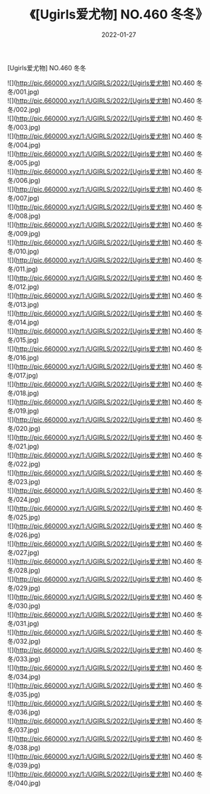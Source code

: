 ﻿---
layout: post
title:  《[Ugirls爱尤物] NO.460 冬冬》
date:   2022-01-27
img: http://pic.660000.xyz/1:/UGIRLS/2022/[Ugirls爱尤物] NO.460 冬冬/000.jpg
categories: [美女, 清纯, 唯美]
---

[Ugirls爱尤物] NO.460 冬冬

 ![](http://pic.660000.xyz/1:/UGIRLS/2022/[Ugirls爱尤物] NO.460 冬冬/001.jpg) <br>![](http://pic.660000.xyz/1:/UGIRLS/2022/[Ugirls爱尤物] NO.460 冬冬/002.jpg) <br>![](http://pic.660000.xyz/1:/UGIRLS/2022/[Ugirls爱尤物] NO.460 冬冬/003.jpg) <br>![](http://pic.660000.xyz/1:/UGIRLS/2022/[Ugirls爱尤物] NO.460 冬冬/004.jpg) <br>![](http://pic.660000.xyz/1:/UGIRLS/2022/[Ugirls爱尤物] NO.460 冬冬/005.jpg) <br>![](http://pic.660000.xyz/1:/UGIRLS/2022/[Ugirls爱尤物] NO.460 冬冬/006.jpg) <br>![](http://pic.660000.xyz/1:/UGIRLS/2022/[Ugirls爱尤物] NO.460 冬冬/007.jpg) <br>![](http://pic.660000.xyz/1:/UGIRLS/2022/[Ugirls爱尤物] NO.460 冬冬/008.jpg) <br>![](http://pic.660000.xyz/1:/UGIRLS/2022/[Ugirls爱尤物] NO.460 冬冬/009.jpg) <br>![](http://pic.660000.xyz/1:/UGIRLS/2022/[Ugirls爱尤物] NO.460 冬冬/010.jpg) <br>![](http://pic.660000.xyz/1:/UGIRLS/2022/[Ugirls爱尤物] NO.460 冬冬/011.jpg) <br>![](http://pic.660000.xyz/1:/UGIRLS/2022/[Ugirls爱尤物] NO.460 冬冬/012.jpg) <br>![](http://pic.660000.xyz/1:/UGIRLS/2022/[Ugirls爱尤物] NO.460 冬冬/013.jpg) <br>![](http://pic.660000.xyz/1:/UGIRLS/2022/[Ugirls爱尤物] NO.460 冬冬/014.jpg) <br>![](http://pic.660000.xyz/1:/UGIRLS/2022/[Ugirls爱尤物] NO.460 冬冬/015.jpg) <br>![](http://pic.660000.xyz/1:/UGIRLS/2022/[Ugirls爱尤物] NO.460 冬冬/016.jpg) <br>![](http://pic.660000.xyz/1:/UGIRLS/2022/[Ugirls爱尤物] NO.460 冬冬/017.jpg) <br>![](http://pic.660000.xyz/1:/UGIRLS/2022/[Ugirls爱尤物] NO.460 冬冬/018.jpg) <br>![](http://pic.660000.xyz/1:/UGIRLS/2022/[Ugirls爱尤物] NO.460 冬冬/019.jpg) <br>![](http://pic.660000.xyz/1:/UGIRLS/2022/[Ugirls爱尤物] NO.460 冬冬/020.jpg) <br>![](http://pic.660000.xyz/1:/UGIRLS/2022/[Ugirls爱尤物] NO.460 冬冬/021.jpg) <br>![](http://pic.660000.xyz/1:/UGIRLS/2022/[Ugirls爱尤物] NO.460 冬冬/022.jpg) <br>![](http://pic.660000.xyz/1:/UGIRLS/2022/[Ugirls爱尤物] NO.460 冬冬/023.jpg) <br>![](http://pic.660000.xyz/1:/UGIRLS/2022/[Ugirls爱尤物] NO.460 冬冬/024.jpg) <br>![](http://pic.660000.xyz/1:/UGIRLS/2022/[Ugirls爱尤物] NO.460 冬冬/025.jpg) <br>![](http://pic.660000.xyz/1:/UGIRLS/2022/[Ugirls爱尤物] NO.460 冬冬/026.jpg) <br>![](http://pic.660000.xyz/1:/UGIRLS/2022/[Ugirls爱尤物] NO.460 冬冬/027.jpg) <br>![](http://pic.660000.xyz/1:/UGIRLS/2022/[Ugirls爱尤物] NO.460 冬冬/028.jpg) <br>![](http://pic.660000.xyz/1:/UGIRLS/2022/[Ugirls爱尤物] NO.460 冬冬/029.jpg) <br>![](http://pic.660000.xyz/1:/UGIRLS/2022/[Ugirls爱尤物] NO.460 冬冬/030.jpg) <br>![](http://pic.660000.xyz/1:/UGIRLS/2022/[Ugirls爱尤物] NO.460 冬冬/031.jpg) <br>![](http://pic.660000.xyz/1:/UGIRLS/2022/[Ugirls爱尤物] NO.460 冬冬/032.jpg) <br>![](http://pic.660000.xyz/1:/UGIRLS/2022/[Ugirls爱尤物] NO.460 冬冬/033.jpg) <br>![](http://pic.660000.xyz/1:/UGIRLS/2022/[Ugirls爱尤物] NO.460 冬冬/034.jpg) <br>![](http://pic.660000.xyz/1:/UGIRLS/2022/[Ugirls爱尤物] NO.460 冬冬/035.jpg) <br>![](http://pic.660000.xyz/1:/UGIRLS/2022/[Ugirls爱尤物] NO.460 冬冬/036.jpg) <br>![](http://pic.660000.xyz/1:/UGIRLS/2022/[Ugirls爱尤物] NO.460 冬冬/037.jpg) <br>![](http://pic.660000.xyz/1:/UGIRLS/2022/[Ugirls爱尤物] NO.460 冬冬/038.jpg) <br>![](http://pic.660000.xyz/1:/UGIRLS/2022/[Ugirls爱尤物] NO.460 冬冬/039.jpg) <br>![](http://pic.660000.xyz/1:/UGIRLS/2022/[Ugirls爱尤物] NO.460 冬冬/040.jpg) <br>